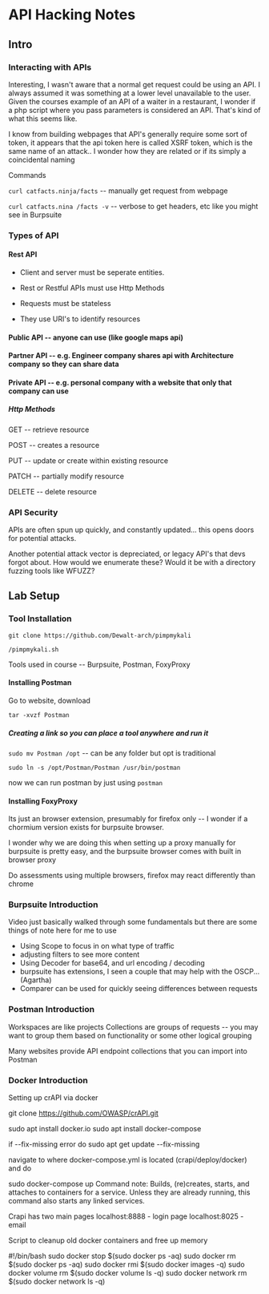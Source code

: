# API Hacking Notes

## Intro

### Interacting with APIs

Interesting, I wasn't aware that a normal get request could be using an API. I always assumed it was something at a lower level unavailable to the user.
Given the courses example of an API of a waiter in a restaurant, I wonder if a php script where you pass parameters is considered an API.
That's kind of what this seems like.

I know from building webpages that API's generally require some sort of token, it appears that the api token here is called
XSRF token, which is the same name of an attack.. I wonder how they are related or if its simply a coincidental naming

Commands

`curl catfacts.ninja/facts` -- manually get request from webpage

`curl catfacts.nina /facts -v` -- verbose to get headers, etc like you might see in Burpsuite

### Types of API


#### Rest API

- Client and server must be seperate entities.

- Rest or Restful APIs must use Http Methods

- Requests must be stateless
  
- They use URI's to identify resources
  
#### Public API -- anyone can use (like google maps api)

#### Partner API -- e.g. Engineer company shares api with Architecture company so they can share data

#### Private API -- e.g. personal company with a website that only that company can use

##### Http Methods

GET -- retrieve resource

POST -- creates a resource

PUT -- update or create within existing resource

PATCH -- partially modify resource

DELETE -- delete resource

### API Security

APIs are often spun up quickly, and constantly updated... this opens doors for potential attacks.

Another potential attack vector is depreciated, or legacy API's that devs forgot about. How would we enumerate these? Would it be with a directory fuzzing tools like WFUZZ?

## Lab Setup

### Tool Installation

`git clone https://github.com/Dewalt-arch/pimpmykali`

`/pimpmykali.sh`

Tools used in course -- Burpsuite, Postman, FoxyProxy

#### Installing Postman

Go to website, download

`tar -xvzf Postman`


##### Creating a link so you can place a tool anywhere and run it 

`sudo mv Postman /opt` -- can be any folder but opt is traditional

`sudo ln -s /opt/Postman/Postman /usr/bin/postman`

now we can run postman by just using `postman`

#### Installing FoxyProxy

Its just an browser extension, presumably for firefox only -- I wonder if a chormium version exists for burpsuite browser.

I wonder why we are doing this when setting up a proxy manually for burpsuite is pretty easy, and the burpsuite browser comes with built in browser proxy

Do assessments using multiple browsers, firefox may react differently than chrome


### Burpsuite Introduction

Video just basically walked through some fundamentals but there are some things of note here for me to use
- Using Scope to focus in on what type of traffic
- adjusting filters to see more content
- Using Decoder for base64, and url encoding / decoding
- burpsuite has extensions, I seen a couple that may help with the OSCP... (Agartha)
- Comparer can be used for quickly seeing differences between requests

### Postman Introduction

Workspaces are like projects
Collections are groups of requests -- you may want to group them based on functionality or some other logical grouping

Many websites provide API endpoint collections that you can import into Postman

### Docker Introduction
Setting up crAPI via docker

git clone https://github.com/OWASP/crAPI.git

sudo apt install docker.io
sudo apt install docker-compose

if --fix-missing error do sudo apt get update --fix-missing

navigate to where docker-compose.yml is located (crapi/deploy/docker) and do

sudo docker-compose up
Command note: Builds, (re)creates, starts, and attaches to containers for a service.
Unless they are already running, this command also starts any linked services.

Crapi has two main pages
localhost:8888 - login page
localhost:8025 - email

Script to cleanup old docker containers and free up memory

#!/bin/bash
sudo docker stop $(sudo docker ps -aq)
sudo docker rm $(sudo docker ps -aq)
sudo docker rmi $(sudo docker images -q)
sudo docker volume rm $(sudo docker volume ls -q)
sudo docker network rm $(sudo docker network ls -q)




